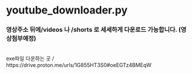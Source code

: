 # youtube_downloader.py
### 영상주소 뒤에/videos 나 /shorts 로 세세하게 다운로드 가능합니다. (영상첨부예정)
<br/>
exe파일 다운하는 곳 / https://drive.proton.me/urls/1G855HT3S0#oeEGTz4BMEqW
